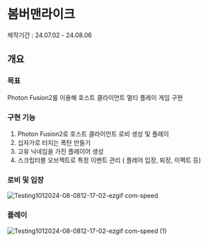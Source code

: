 # 봄버맨라이크
제작기간 : 24.07.02 - 24.08.06

## 개요
### 목표 
Photon Fusion2를 이용해 호스트 클라이언트 멀티 플레이 게임 구현

### 구현 기능
1. Photon Fusion2로 호스트 클라이언트 로비 생성 및 플레이
2. 십자가로 터지는 폭탄 만들기
3. 고유 닉네임을 가진 플레이어 생성
4. 스크립터블 오브젝트로 특정 이벤트 관리 ( 플레어 입장, 퇴장, 이펙트 등)

### 로비 및 입장
![Testing1012024-08-0812-17-02-ezgif com-speed](https://github.com/user-attachments/assets/100d872d-1a0c-4e79-bcb9-3be6fd9f3f9d)


### 플레이
![Testing1012024-08-0812-17-02-ezgif com-speed (1)](https://github.com/user-attachments/assets/0cad606e-2bc5-44eb-a7e2-e1d04966bc96)
